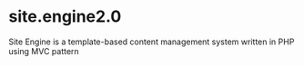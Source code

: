 # site.engine2.0
Site Engine is a template-based content management system written in PHP using MVC pattern
